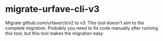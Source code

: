 # migrate-urfave-cli-v3
Migrate github.com/urfave/cli/v2 to v3. This tool doesn't aim to the complete migration. Probably you need to fix code manually after running this tool, but this tool makes the migration easy
